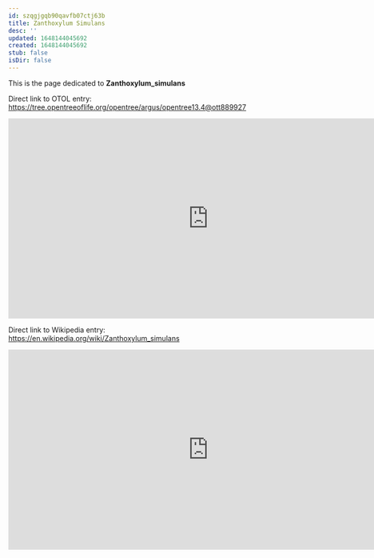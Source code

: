 ```yaml
---
id: szqgjgqb90qavfb07ctj63b
title: Zanthoxylum Simulans
desc: ''
updated: 1648144045692
created: 1648144045692
stub: false
isDir: false
---
```

This is the page dedicated to **Zanthoxylum_simulans**


Direct link to OTOL entry: https://tree.opentreeoflife.org/opentree/argus/opentree13.4@ott889927



<html>
    <body>
    <iframe src="https://tree.opentreeoflife.org/opentree/argus/opentree13.4@ott889927"
    width="800" height="400" frameborder="0" allowfullscreen> </iframe>
    </body>
</html>
    


Direct link to Wikipedia entry: https://en.wikipedia.org/wiki/Zanthoxylum_simulans



<html>
    <body>
    <iframe src="https://en.wikipedia.org/wiki/Zanthoxylum_simulans"
    width="800" height="400" frameborder="0" allowfullscreen> </iframe>
    </body>
</html>
    
